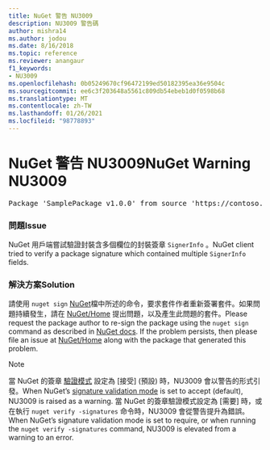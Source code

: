 ```yaml
---
title: NuGet 警告 NU3009
description: NU3009 警告碼
author: mishra14
ms.author: jodou
ms.date: 8/16/2018
ms.topic: reference
ms.reviewer: anangaur
f1_keywords:
- NU3009
ms.openlocfilehash: 0b05249670cf96472199ed50182395ea36e9504c
ms.sourcegitcommit: ee6c3f203648a5561c809db54ebeb1d0f0598b68
ms.translationtype: MT
ms.contentlocale: zh-TW
ms.lasthandoff: 01/26/2021
ms.locfileid: "98778893"
---
```

# <a name="nuget-warning-nu3009"></a><span data-ttu-id="554bb-103">NuGet 警告 NU3009</span><span class="sxs-lookup"><span data-stu-id="554bb-103">NuGet Warning NU3009</span></span>

<pre>Package 'SamplePackage v1.0.0' from source 'https://contoso.com/index.json': The package signature file does not contain exactly one primary signature.</pre>

### <a name="issue"></a><span data-ttu-id="554bb-104">問題</span><span class="sxs-lookup"><span data-stu-id="554bb-104">Issue</span></span>

<span data-ttu-id="554bb-105">NuGet 用戶端嘗試驗證封裝含多個欄位的封裝簽章 `SignerInfo` 。</span><span class="sxs-lookup"><span data-stu-id="554bb-105">NuGet client tried to verify a package signature which contained multiple `SignerInfo` fields.</span></span>


### <a name="solution"></a><span data-ttu-id="554bb-106">解決方案</span><span class="sxs-lookup"><span data-stu-id="554bb-106">Solution</span></span>

<span data-ttu-id="554bb-107">請使用 `nuget sign` [NuGet](../../create-packages/sign-a-package.md)檔中所述的命令，要求套件作者重新簽署套件。如果問題持續發生，請在 [NuGet/Home](https://github.com/NuGet/Home/issues) 提出問題，以及產生此問題的套件。</span><span class="sxs-lookup"><span data-stu-id="554bb-107">Please request the package author to re-sign the package using the `nuget sign` command as described in [NuGet docs](../../create-packages/sign-a-package.md). If the problem persists, then please file an issue at [NuGet/Home](https://github.com/NuGet/Home/issues) along with the package that generated this problem.</span></span>


> [!Note]
> <span data-ttu-id="554bb-108">當 NuGet 的簽章 [驗證模式](../../consume-packages/installing-signed-packages.md#configure-package-signature-requirements) 設定為 [接受] (預設) 時，NU3009 會以警告的形式引發。</span><span class="sxs-lookup"><span data-stu-id="554bb-108">When NuGet’s [signature validation mode](../../consume-packages/installing-signed-packages.md#configure-package-signature-requirements) is set to accept (default), NU3009 is raised as a warning.</span></span> <span data-ttu-id="554bb-109">當 NuGet 的簽章驗證模式設定為 [需要] 時，或在執行 `nuget verify -signatures` 命令時，NU3009 會從警告提升為錯誤。</span><span class="sxs-lookup"><span data-stu-id="554bb-109">When NuGet’s signature validation mode is set to require, or when running the `nuget verify -signatures` command, NU3009 is elevated from a warning to an error.</span></span> 
